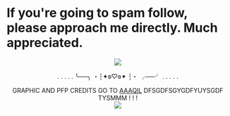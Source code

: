 <h1>If you're going to spam follow, please approach me directly. Much appreciated.</h1>
<p align="center">
<img src="https://media.discordapp.net/attachments/1368262904117198900/1368263089257975858/Untitled151_20250503061120.png?ex=681795cd&is=6816444d&hm=fb255762dacf83337c5e310f03eb84b345a8a358c0f8c9ac508c6c1326d4118b&=&format=webp&quality=lossless&width=846&height=846">
<div align="center"

. . . . . ╰──╮ ・┆✦ʚ♡ɞ✦ ┆・ ╭──╯ . . . . .

GRAPHIC AND PFP CREDITS GO TO [AAAQIL](https://www.tumblr.com/aaaqil/782408657534107648/hi-uhmuhmuhm-i-saw-some-of-your-stuff-and-and-they) DFSGDFSGYGDFYUYSGDF TYSMMM ! ! !<br>
<img src="https://media.discordapp.net/attachments/1013237702587580446/1368272348729442446/Untitled9_20250503200519.png?ex=68179e6d&is=68164ced&hm=a5b0b9f47d933d94f967d4aa9a8b125ff8df6c32ac74600cce79d400bd3fa9d2&=&format=webp&quality=lossless&width=407&height=352">
